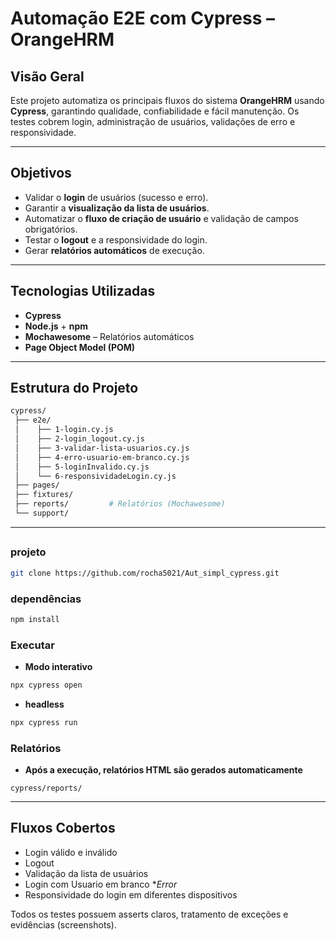 

# Automação E2E com Cypress – OrangeHRM

##  Visão Geral

Este projeto automatiza os principais fluxos do sistema **OrangeHRM** usando **Cypress**, garantindo qualidade, confiabilidade e fácil manutenção. Os testes cobrem login, administração de usuários, validações de erro e responsividade.

---

##  Objetivos

* Validar o **login** de usuários (sucesso e erro).
* Garantir a **visualização da lista de usuários**.
* Automatizar o **fluxo de criação de usuário** e validação de campos obrigatórios.
* Testar o **logout** e a responsividade do login.
* Gerar **relatórios automáticos** de execução.

---

## Tecnologias Utilizadas

* **Cypress**
* **Node.js** + **npm**
* **Mochawesome** – Relatórios automáticos
* **Page Object Model (POM)**

---

## Estrutura do Projeto

```bash
cypress/
 ├── e2e/
 │    ├── 1-login.cy.js
 │    ├── 2-login_logout.cy.js
 │    ├── 3-validar-lista-usuarios.cy.js
 │    ├── 4-erro-usuario-em-branco.cy.js
 │    ├── 5-loginInvalido.cy.js
 │    └── 6-responsividadeLogin.cy.js
 ├── pages/
 ├── fixtures/
 ├── reports/         # Relatórios (Mochawesome)
 └── support/
```

---

## 

###  projeto

```bash
git clone https://github.com/rocha5021/Aut_simpl_cypress.git

```

### dependências

```bash
npm install
```

### Executar

* **Modo interativo**

```bash
npx cypress open
```

* **headless**

```bash
npx cypress run
```

### Relatórios
* **Após a execução, relatórios HTML são gerados automaticamente**
```
cypress/reports/
```

---

## Fluxos Cobertos

- Login válido e inválido
- Logout
- Validação da lista de usuários
- Login com Usuario em branco  **Error*
- Responsividade do login em diferentes dispositivos

Todos os testes possuem asserts claros, tratamento de exceções e evidências (screenshots).



